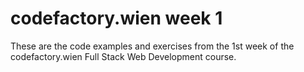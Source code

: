 # codefactory.wien week 1

These are the code examples and exercises from the 1st week of the codefactory.wien Full Stack Web Development course.
